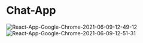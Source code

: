 # Chat-App
![React-App-Google-Chrome-2021-06-09-12-49-12](https://user-images.githubusercontent.com/79927062/121335250-16e3d380-c923-11eb-9653-45388b671873.gif)
![React-App-Google-Chrome-2021-06-09-12-51-31](https://user-images.githubusercontent.com/79927062/121335220-10edf280-c923-11eb-82a0-fa30ca5c818f.gif)
